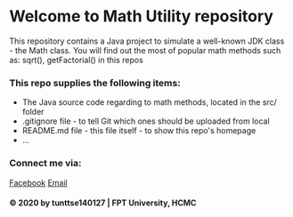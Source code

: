 # Welcome to Math Utility repository
This repository contains a Java project to simulate a well-known JDK class - the Math class. You will find out the most of popular math methods such as: sqrt(), getFactorial() in this repos

### This repo supplies the following items: 
* The Java source code regarding to math methods, located in the src/ folder
* .gitignore file - to tell Git which ones should be uploaded from local
* README.md file - this file itself - to show this repo's homepage
* ...

### Connect me via:
[Facebook](https://www.facebook.com/profile.php?id=100004880717898)
[Email](mailto:insec229@gmail.com)

#### © 2020 by tunttse140127 | FPT University, HCMC